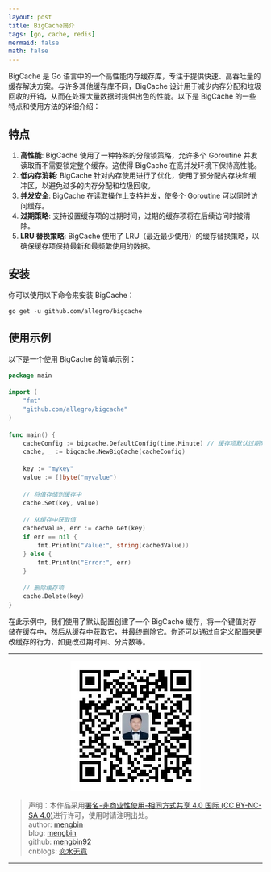 ```yaml
---
layout: post
title: BigCache简介
tags: [go, cache, redis]
mermaid: false
math: false
---  
```


BigCache 是 Go 语言中的一个高性能内存缓存库，专注于提供快速、高吞吐量的缓存解决方案。与许多其他缓存库不同，BigCache 设计用于减少内存分配和垃圾回收的开销，从而在处理大量数据时提供出色的性能。以下是 BigCache 的一些特点和使用方法的详细介绍：

## 特点

1. **高性能**: BigCache 使用了一种特殊的分段锁策略，允许多个 Goroutine 并发读取而不需要锁定整个缓存。这使得 BigCache 在高并发环境下保持高性能。
2. **低内存消耗**: BigCache 针对内存使用进行了优化，使用了预分配内存块和缓冲区，以避免过多的内存分配和垃圾回收。
3. **并发安全**: BigCache 在读取操作上支持并发，使多个 Goroutine 可以同时访问缓存。
4. **过期策略**: 支持设置缓存项的过期时间，过期的缓存项将在后续访问时被清除。
5. **LRU 替换策略**: BigCache 使用了 LRU（最近最少使用）的缓存替换策略，以确保缓存项保持最新和最频繁使用的数据。

## 安装

你可以使用以下命令来安装 BigCache：

```shell
go get -u github.com/allegro/bigcache
```

## 使用示例

以下是一个使用 BigCache 的简单示例：

```go
package main

import (
    "fmt"
    "github.com/allegro/bigcache"
)

func main() {
    cacheConfig := bigcache.DefaultConfig(time.Minute) // 缓存项默认过期时间为1分钟
    cache, _ := bigcache.NewBigCache(cacheConfig)

    key := "mykey"
    value := []byte("myvalue")

    // 将值存储到缓存中
    cache.Set(key, value)

    // 从缓存中获取值
    cachedValue, err := cache.Get(key)
    if err == nil {
        fmt.Println("Value:", string(cachedValue))
    } else {
        fmt.Println("Error:", err)
    }

    // 删除缓存项
    cache.Delete(key)
}
```

在此示例中，我们使用了默认配置创建了一个 BigCache 缓存，将一个键值对存储在缓存中，然后从缓存中获取它，并最终删除它。你还可以通过自定义配置来更改缓存的行为，如更改过期时间、分片数等。

---

<div align="center">
  <img src="../img/qrcode_wechat.jpg" alt="孟斯特">
</div>

> 声明：本作品采用[署名-非商业性使用-相同方式共享 4.0 国际 (CC BY-NC-SA 4.0)](https://creativecommons.org/licenses/by-nc-sa/4.0/deed.zh)进行许可，使用时请注明出处。  
> author: [mengbin](mengbin1992@outlook.com)  
> blog: [mengbin](https://mengbin.top)  
> github: [mengbin92](https://mengbin92.github.io/)  
> cnblogs: [恋水无意](https://www.cnblogs.com/lianshuiwuyi/)  

---
